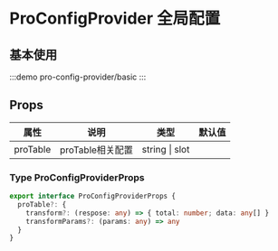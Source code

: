# ProConfigProvider 全局配置

## 基本使用

:::demo
pro-config-provider/basic
:::

## Props

| 属性     | 说明             | 类型           | 默认值 |
| -------- | ---------------- | -------------- | ------ |
| proTable | proTable相关配置 | string \| slot |        |



### Type ProConfigProviderProps

```ts
export interface ProConfigProviderProps {
  proTable?: {
    transform?: (respose: any) => { total: number; data: any[] }
    transformParams?: (params: any) => any
  }
}

```
